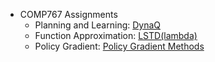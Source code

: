 - COMP767 Assignments
  - Planning and Learning: [DynaQ](https://github.com/kkhetarpal/COMP767/blob/master/PlanningAndLearning/Dyna_Q.ipynb) 
  - Function Approximation: [LSTD(lambda)](https://github.com/kkhetarpal/COMP767/blob/master/FunctionApproximation/LSTDlambda.ipynb)
  - Policy Gradient: [Policy Gradient Methods](https://github.com/kkhetarpal/COMP767/tree/master/PolicyGradientMethods)

